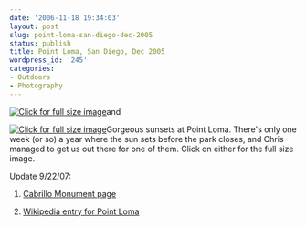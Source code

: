 ```yaml
---
date: '2006-11-18 19:34:03'
layout: post
slug: point-loma-san-diego-dec-2005
status: publish
title: Point Loma, San Diego, Dec 2005
wordpress_id: '245'
categories:
- Outdoors
- Photography
---
```



[
![Click for full size image](http://www.phfactor.net/wp-pics/point-loma-small.jpg)](http://www.phfactor.net/wp-pics/point-loma.jpg)and


[
![Click for full size image](http://www.phfactor.net/wp-pics/pt-loma-two-small.jpg)](http://www.phfactor.net/wp-pics/pt-loma-two.jpg)Gorgeous sunsets at Point Loma. There's only one week (or so) a year where the sun sets before the park closes, and Chris managed to get us out there for one of them. Click on either for the full size image.

Update 9/22/07:



	
  1. [Cabrillo Monument page](http://www.nps.gov/archive/cabr/lighthouse.html)

	
  2. [Wikipedia entry for Point Loma](http://en.wikipedia.org/wiki/Point_Loma)


